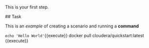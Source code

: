 This is your first step.

## Task

This is an _example_ of creating a scenario and running a **command**

`echo 'Hello World'`{{execute}}
docker pull cloudera/quickstart:latest {{execute}}
